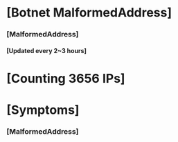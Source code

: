 # [Botnet MalformedAddress]
### [MalformedAddress]
#### [Updated every 2~3 hours]

# [Counting 3656 IPs]

# [Symptoms] 
###   [MalformedAddress]
